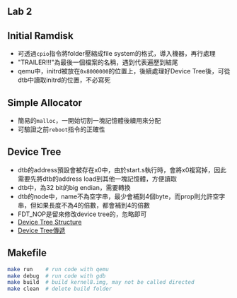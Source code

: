 Lab 2
---

## Initial Ramdisk
- 可透過`cpio`指令將folder壓縮成file system的格式，導入機器，再行處理
- "TRAILER!!!"為最後一個檔案的名稱，遇到代表遍歷到結尾
- qemu中，initrd被放在`0x8000000`的位置上，後續處理好Device Tree後，可從dtb中讀取initrd的位置，不必寫死

## Simple Allocator
- 簡易的`malloc`，一開始切割一塊記憶體後續用來分配
- 可驗證之前`reboot`指令的正確性

## Device Tree
- dtb的address預設會被存在x0中，由於start.s執行時，會將x0複寫掉，因此需要先將dtb的address load到其他一塊記憶體，方便讀取
- dtb中，為32 bit的big endian，需要轉換
- dtb的node中，name不為空字串，最少會補到4個byte，而prop則允許空字串，但如果長度不為4的倍數，都會補到4的倍數
- FDT_NOP是留來修改device tree的，忽略即可
- [Device Tree Structure](http://www.wowotech.net/device_model/dt-code-file-struct-parse.html)
- [Device Tree傳遞](https://blog.csdn.net/huang987246510/article/details/108189218)

## Makefile
```sh
make run    # run code with qemu
make debug  # run code with gdb
make build  # build kernel8.img, may not be called directed
make clean  # delete build folder
```